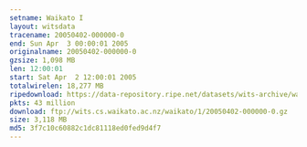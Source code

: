 ```yaml
---
setname: Waikato I
layout: witsdata
tracename: 20050402-000000-0
end: Sun Apr  3 00:00:01 2005
originalname: 20050402-000000-0
gzsize: 1,098 MB
len: 12:00:01
start: Sat Apr  2 12:00:01 2005
totalwirelen: 18,277 MB
ripedownload: https://data-repository.ripe.net/datasets/wits-archive/waikato/1/20050402-000000-0.gz
pkts: 43 million
download: ftp://wits.cs.waikato.ac.nz/waikato/1/20050402-000000-0.gz
size: 3,118 MB
md5: 3f7c10c60882c1dc81118ed0fed9d4f7
---
```

